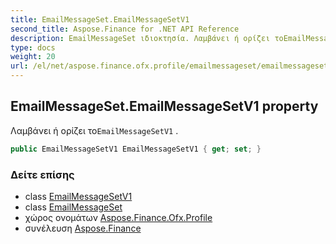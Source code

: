 ```yaml
---
title: EmailMessageSet.EmailMessageSetV1
second_title: Aspose.Finance for .NET API Reference
description: EmailMessageSet ιδιοκτησία. Λαμβάνει ή ορίζει τοEmailMessageSetV1 .
type: docs
weight: 20
url: /el/net/aspose.finance.ofx.profile/emailmessageset/emailmessagesetv1/
---
```

## EmailMessageSet.EmailMessageSetV1 property

Λαμβάνει ή ορίζει το`EmailMessageSetV1` .

```csharp
public EmailMessageSetV1 EmailMessageSetV1 { get; set; }
```

### Δείτε επίσης

* class [EmailMessageSetV1](../../emailmessagesetv1/)
* class [EmailMessageSet](../)
* χώρος ονομάτων [Aspose.Finance.Ofx.Profile](../../emailmessageset/)
* συνέλευση [Aspose.Finance](../../../)


